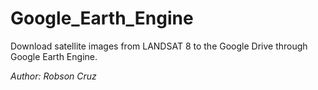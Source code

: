 # Google_Earth_Engine
Download satellite images from LANDSAT 8 to the Google Drive through Google Earth Engine.

_Author: Robson Cruz_
